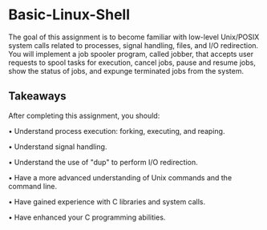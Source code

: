 # Basic-Linux-Shell
The goal of this assignment is to become familiar with low-level Unix/POSIX system
calls related to processes, signal handling, files, and I/O redirection.
You will implement a job spooler program, called jobber, that accepts user
requests to spool tasks for execution, cancel jobs, pause and resume jobs,
show the status of jobs, and expunge terminated jobs from the system.


## Takeaways

After completing this assignment, you should:

• Understand process execution: forking, executing, and reaping.


• Understand signal handling.


• Understand the use of "dup" to perform I/O redirection.


• Have a more advanced understanding of Unix commands and the command line.


• Have gained experience with C libraries and system calls.


• Have enhanced your C programming abilities.
